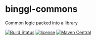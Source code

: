 # binggl-commons
Common logic packed into a library


[![Build Status](https://travis-ci.org/bihe/binggl-commons.png)](https://travis-ci.org/bihe/binggl-commons)
[![license](http://img.shields.io/badge/license-apache_2.0-red.svg?style=flat)](https://raw.githubusercontent.com/bihe/binggl-commons/master/LICENSE)
[![Maven Central](https://maven-badges.herokuapp.com/maven-central/net.binggl/commons/badge.svg?style=flat)](https://maven-badges.herokuapp.com/maven-central/net.binggl/commons/badge.svg?style=flat)

